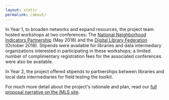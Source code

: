 ```yaml
---
layout: static
permalink: /about/
---
```


In Year 1, to broaden networks and expand resources, the project team hosted workshops at two conferences: The [National Neighborhood Indicators Partnership](https://www.neighborhoodindicators.org) (May 2018) and the [Digital Library Federation](https://www.diglib.org) (October 2018). Stipends were available for libraries and data intermediary organizations interested in participating in these workshops; a limited number of complimentary registration fees for the associated conferences were also be available.

In Year 2, the project offered stipends to partnerships between libraries and local data intermediaries for field testing the toolkit.

For much more detail about the project's rationale and plan, read our [full proposal narrative on the IMLS site](https://www.imls.gov/grants/awarded/lg-70-17-0146-17).
